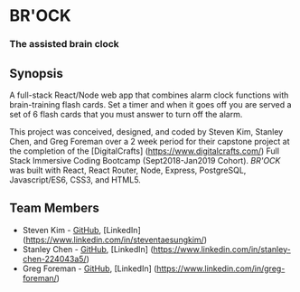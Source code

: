 # BR'OCK
### The assisted brain clock

## Synopsis
A full-stack React/Node web app that combines alarm clock functions with brain-training flash cards. Set a timer and when it goes off you are served a set of 6 flash cards that you must answer to turn off the alarm.

This project was conceived, designed, and coded by Steven Kim, Stanley Chen, and Greg Foreman over a 2 week period for their capstone project at the completion of the [DigitalCrafts] (https://www.digitalcrafts.com/) Full Stack Immersive Coding Bootcamp (Sept2018-Jan2019 Cohort). *BR'OCK* was built with React, React Router, Node, Express, PostgreSQL, Javascript/ES6, CSS3, and HTML5.



## Team Members
- Steven Kim - [GitHub](https://github.com/steventaesungkim), [LinkedIn] (https://www.linkedin.com/in/steventaesungkim/)
- Stanley Chen - [GitHub](https://github.com/DannyShien), [LinkedIn] (https://www.linkedin.com/in/stanley-chen-224043a5/)
- Greg Foreman - [GitHub](https://github.com/GFore), [LinkedIn] (https://www.linkedin.com/in/greg-foreman/)
